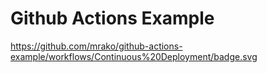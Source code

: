 # Github Actions Example

https://github.com/mrako/github-actions-example/workflows/Continuous%20Deployment/badge.svg
